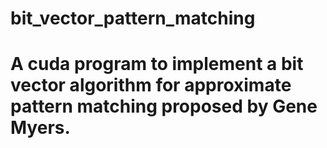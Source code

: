# bit_vector_pattern_matching
# A cuda program to implement a bit vector algorithm for approximate pattern matching proposed by Gene Myers.
